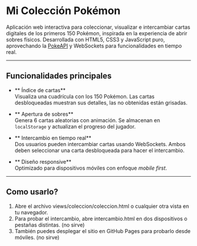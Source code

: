 # Mi Colección Pokémon 

Aplicación web interactiva para coleccionar, visualizar e intercambiar cartas digitales de los primeros 150 Pokémon, inspirada en la experiencia de abrir sobres físicos. Desarrollada con HTML5, CSS3 y JavaScript puro, aprovechando la [PokeAPI](https://pokeapi.co/) y WebSockets para funcionalidades en tiempo real.

---

## Funcionalidades principales

- ** Índice de cartas**  
  Visualiza una cuadrícula con los 150 Pokémon. Las cartas desbloqueadas muestran sus detalles, las no obtenidas están grisadas.

- ** Apertura de sobres**  
  Genera 6 cartas aleatorias con animación. Se almacenan en `localStorage` y actualizan el progreso del jugador.

- ** Intercambio en tiempo real**  
  Dos usuarios pueden intercambiar cartas usando WebSockets. Ambos deben seleccionar una carta desbloqueada para hacer el intercambio.

- ** Diseño responsive**  
  Optimizado para dispositivos móviles con enfoque *mobile first*.

---

## Como usarlo?

1. Abre el archivo views/coleccion/coleccion.html o cualquier otra vista en tu navegador.
2. Para probar el intercambio, abre intercambio.html en dos dispositivos o pestañas distintas. (no sirve)
3. También puedes desplegar el sitio en GitHub Pages para probarlo desde móviles. (no sirve)

